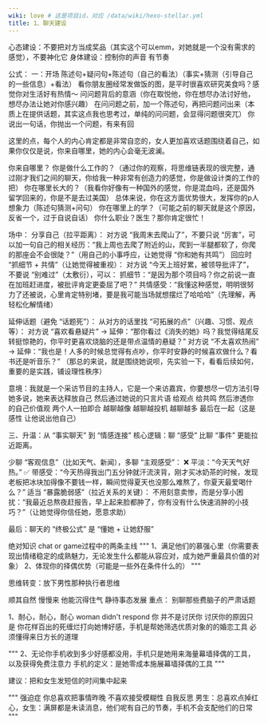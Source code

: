 ```yaml
---
wiki: love # 这是项目id，对应 /data/wiki/hexo-stellar.yml
title: 1、聊天建设
---
```


心态建设：不要把对方当成奖品（其实这个可以emm，对她就是一个没有需求的感觉），不要神化它
身体建设：控制你的声音
有节奏

公式：
一：开场
陈述句+疑问句+陈述句（自己的看法）（事实+猜测（引导自己的一些信息）+看法）
看你朋友圈经常发做饭的图，是平时很喜欢研究美食吗？感觉你对生活好有热情～
问问题背后的意涵（你在取悦他，你在想尽办法讨好他，想尽办法让她对你感兴趣）
在问问题之前，加一个陈述句，再把问题问出来（本质上在提供话题，其实这点我也思考过，单纯的问问题，会显得问题很突兀）
你说出一句话，你抛出一个问题，有来有回

这里的点，每个人的内心肯定都是非常自恋的，女人更加喜欢话题围绕着自己，如果你仅仅是说，你来自哪里，她的内心会毫无波澜。

你来自哪里？
你是做什么工作的？（通过你的观察，将思维链表现的很完整，通过刚才我们之间的聊天，你给我一种非常有创造力的感觉，你是做设计类的工作的把）
你在哪里长大的？（我看你好像有一种国外的感觉，你是混血吗，还是国外留学回来的，你是不是去过美国）
总体来说，你在这方面优势很大，发挥你的p人想象力（陈述句猜测+问句）
你在哪里上的学？（可能之前的聊天就是这个原因，反省一个，过于自说自话）
你什么职业？医生？那你肯定很忙！

场中：
分享自己（拉平距离）：
对方说 “我周末去爬山了”，不要只说 “厉害”，可以加一句自己的相关经历：“我上周也去爬了附近的山，爬到一半腿都软了，你爬的那座会不会很陡？”（用自己的小事呼应，让她觉得 “你和她有共鸣”）
回应时 “抓细节 + 共情”（让她觉得被重视）：
对方说 “今天上班好累，被领导批评了”，不要说 “别难过”（太敷衍），可以：
抓细节：“是因为那个项目吗？你之前说一直在加班赶进度，被批评肯定更委屈了吧？”
共情感受：“我懂这种感觉，明明很努力了还被说，心里肯定特别堵，要是我可能当场就想摆烂了哈哈哈”（先理解，再轻松化解情绪）

延伸话题（避免 “话题死”）：
从对方的话里找 “可拓展的点”（兴趣、习惯、观点等）：
对方说 “喜欢看悬疑片” → 延伸：“那你看过《消失的她》吗？我觉得结尾反转挺惊艳的，你平时更喜欢烧脑的还是带点温情的悬疑？”
对方说 “不太喜欢热闹” → 延伸：“我也是！人多的时候总觉得有点吵，你平时安静的时候喜欢做什么？看书还是听音乐？”
（那总的来说，就是围绕她说呗，先实验一下，看看后续如何，重要的是实践，铺设理性秩序）

 意境：我就是一个采访节目的主持人，它是一个来访嘉宾，你要想尽一切方法引导她多说，她来表达释放自己 然后通过她说的只言片语 给观点 给共鸣
 然后渗透你的自己价值观 两个人一拍即合 越聊越像 越聊越投机 越聊越多 最后在一起（这是感性 让他说出他自己）

三、升温：从 “事实聊天” 到 “情感连接”
核心逻辑：聊 “感受” 比聊 “事件” 更能拉近距离。

少聊 “客观信息”（比如天气、新闻），多聊 “主观感受”：
❌ 平淡：“今天天气好热。”
✅ 带感受：“今天热得我出门五分钟就汗流浃背，刚才买冰奶茶的时候，发现老板把冰块加得像不要钱一样，瞬间觉得夏天也没那么难熬了，你夏天最爱喝什么？”
适当 “暴露脆弱感”（拉近关系的关键）：
不用刻意卖惨，而是分享小困扰：“我最近总熬夜赶报告，早上起来脸都肿了，你有没有什么快速消肿的小技巧？”（让她觉得你信任她，愿意求助）

最后：聊天的 “终极公式” 是 “懂她 + 让她舒服”

绝对知识
chat or game过程中的两条主线
"""
1、满足他们的慕强心里（你需要表现出情绪稳定的成熟魅力，无论发生什么都能从容应对，成为她严重最具价值的对象）
2、体现你的择偶优势（可能是一些外在条件什么的）
"""

思维转变：放下男性那种执行者思维

顺其自然 慢慢来
他能沉得住气 静待事态发展
重点：
别聊那些费脑子的严肃话题


1、耐心，耐心，耐心
woman didn't respond 你 并不是讨厌你
讨厌你的原因只是 你花样百出的死缠烂打向她博好感，手机是帮她筛选优质对象的的婚恋工具
必须懂得来日方长的道理

"""
2、无论你手机收到多少好感都没用，手机只是她用来海量幕墙择偶的工具，以及获得免费注意力
手机的定义：是她零成本施展幕墙择偶的工具
"""

建议：把和女生发短信的时间集中起来

"""
强迫症 你总喜欢把事情昨晚 不喜欢接受模糊性 自我反思
男生：总喜欢点掉红心，女生：满屏都是未读消息，他们呢有自己的节奏，手机不会支配他们的日常
"""












